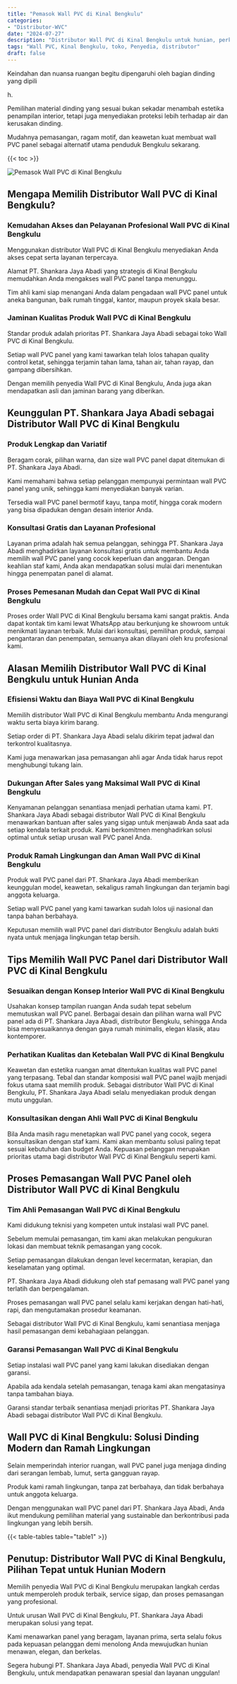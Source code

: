 ```yaml
---
title: "Pemasok Wall PVC di Kinal Bengkulu"
categories: 
- "Distributor-WVC"
date: "2024-07-27"
description: "Distributor Wall PVC di Kinal Bengkulu untuk hunian, perkantoran, serta gerai. Produk terbaik, variasi motif, warna modern, dengan layanan penempatan dikerjakan oleh tim berpengalaman serta jaminan resmi!|Servis penjualan Wall PVC di Kinal Bengkulu bagi keperluan rumah, kantor, atau gerai, dengan produk terbaik dan penempatan oleh tenaga ahli berpengalaman dan garansi resmi.|Alternatif Wall PVC di Kinal Bengkulu yang terbukti bagi rumah, office, dan toko, bersama panel terbaik dan instalasi dikerjakan oleh teknisi ahli dan garansi resmi.|Penjualan Wall PVC di Kinal Bengkulu bagi rumah, perkantoran, serta gerai, dengan material berkualitas dan instalasi oleh tim berpengalaman, disertai beserta jaminan resmi.}"
tags: "Wall PVC, Kinal Bengkulu, toko, Penyedia, distributor"
draft: false
---
```


Keindahan dan nuansa ruangan begitu dipengaruhi oleh bagian dinding yang dipili

h.

Pemilihan material dinding yang sesuai bukan sekadar menambah estetika penampilan interior, tetapi juga menyediakan proteksi lebih terhadap air dan kerusakan dinding.

Mudahnya pemasangan, ragam motif, dan keawetan kuat membuat wall PVC panel sebagai alternatif utama penduduk Bengkulu sekarang.

{{< toc >}}

![Pemasok Wall PVC di Kinal Bengkulu](/images/Distributor-WVC/Pemasok-Wall-PVC-di-Kinal-Bengkulu.png)


## Mengapa Memilih Distributor Wall PVC di Kinal Bengkulu?

### Kemudahan Akses dan Pelayanan Profesional Wall PVC di Kinal Bengkulu

Menggunakan distributor Wall PVC di Kinal Bengkulu menyediakan Anda akses cepat serta layanan terpercaya.

Alamat PT. Shankara Jaya Abadi yang strategis di Kinal Bengkulu memudahkan Anda mengakses wall PVC panel tanpa menunggu.

Tim ahli kami siap menangani Anda dalam pengadaan wall PVC panel untuk aneka bangunan, baik rumah tinggal, kantor, maupun proyek skala besar.

### Jaminan Kualitas Produk Wall PVC di Kinal Bengkulu

Standar produk adalah prioritas PT. Shankara Jaya Abadi sebagai toko Wall PVC di Kinal Bengkulu.

Setiap wall PVC panel yang kami tawarkan telah lolos tahapan quality control ketat, sehingga terjamin tahan lama, tahan air, tahan rayap, dan gampang dibersihkan.

Dengan memilih penyedia Wall PVC di Kinal Bengkulu, Anda juga akan mendapatkan asli dan jaminan barang yang diberikan.

## Keunggulan PT. Shankara Jaya Abadi sebagai Distributor Wall PVC di Kinal Bengkulu

### Produk Lengkap dan Variatif

Beragam corak, pilihan warna, dan size wall PVC panel dapat ditemukan di PT. Shankara Jaya Abadi.

Kami memahami bahwa setiap pelanggan mempunyai permintaan wall PVC panel yang unik, sehingga kami menyediakan banyak varian.

Tersedia wall PVC panel bermotif kayu, tanpa motif, hingga corak modern yang bisa dipadukan dengan desain interior Anda.

### Konsultasi Gratis dan Layanan Profesional

Layanan prima adalah hak semua pelanggan, sehingga PT. Shankara Jaya Abadi menghadirkan layanan konsultasi gratis untuk membantu Anda memilih wall PVC panel yang cocok keperluan dan anggaran. Dengan keahlian staf kami, Anda akan mendapatkan solusi mulai dari menentukan hingga penempatan panel di alamat.

### Proses Pemesanan Mudah dan Cepat Wall PVC di Kinal Bengkulu

Proses order Wall PVC di Kinal Bengkulu bersama kami sangat praktis. Anda dapat kontak tim kami lewat WhatsApp atau berkunjung ke showroom untuk menikmati layanan terbaik. Mulai dari konsultasi, pemilihan produk, sampai pengantaran dan penempatan, semuanya akan dilayani oleh kru profesional kami.

## Alasan Memilih Distributor Wall PVC di Kinal Bengkulu untuk Hunian Anda

### Efisiensi Waktu dan Biaya Wall PVC di Kinal Bengkulu

Memilih distributor Wall PVC di Kinal Bengkulu membantu Anda mengurangi waktu serta biaya kirim barang.

Setiap order di PT. Shankara Jaya Abadi selalu dikirim tepat jadwal dan terkontrol kualitasnya.

Kami juga menawarkan jasa pemasangan ahli agar Anda tidak harus repot menghubungi tukang lain.

### Dukungan After Sales yang Maksimal Wall PVC di Kinal Bengkulu

Kenyamanan pelanggan senantiasa menjadi perhatian utama kami. PT. Shankara Jaya Abadi sebagai distributor Wall PVC di Kinal Bengkulu menawarkan bantuan after sales yang sigap untuk menjawab Anda saat ada setiap kendala terkait produk. Kami berkomitmen menghadirkan solusi optimal untuk setiap urusan wall PVC panel Anda.

### Produk Ramah Lingkungan dan Aman Wall PVC di Kinal Bengkulu

Produk wall PVC panel dari PT. Shankara Jaya Abadi memberikan keunggulan model, keawetan, sekaligus ramah lingkungan dan terjamin bagi anggota keluarga.

Setiap wall PVC panel yang kami tawarkan sudah lolos uji nasional dan tanpa bahan berbahaya.

Keputusan memilih wall PVC panel dari distributor Bengkulu adalah bukti nyata untuk menjaga lingkungan tetap bersih.

## Tips Memilih Wall PVC Panel dari Distributor Wall PVC di Kinal Bengkulu

### Sesuaikan dengan Konsep Interior Wall PVC di Kinal Bengkulu

Usahakan konsep tampilan ruangan Anda sudah tepat sebelum memutuskan wall PVC panel. Berbagai desain dan pilihan warna wall PVC panel ada di PT. Shankara Jaya Abadi, distributor Bengkulu, sehingga Anda bisa menyesuaikannya dengan gaya rumah minimalis, elegan klasik, atau kontemporer.

### Perhatikan Kualitas dan Ketebalan Wall PVC di Kinal Bengkulu

Keawetan dan estetika ruangan amat ditentukan kualitas wall PVC panel yang terpasang. Tebal dan standar komposisi wall PVC panel wajib menjadi fokus utama saat memilih produk. Sebagai distributor Wall PVC di Kinal Bengkulu, PT. Shankara Jaya Abadi selalu menyediakan produk dengan mutu unggulan.

### Konsultasikan dengan Ahli Wall PVC di Kinal Bengkulu

Bila Anda masih ragu menetapkan wall PVC panel yang cocok, segera konsultasikan dengan staf kami. Kami akan membantu solusi paling tepat sesuai kebutuhan dan budget Anda. Kepuasan pelanggan merupakan prioritas utama bagi distributor Wall PVC di Kinal Bengkulu seperti kami.

## Proses Pemasangan Wall PVC Panel oleh Distributor Wall PVC di Kinal Bengkulu

### Tim Ahli Pemasangan Wall PVC di Kinal Bengkulu

Kami didukung teknisi yang kompeten untuk instalasi wall PVC panel.

Sebelum memulai pemasangan, tim kami akan melakukan pengukuran lokasi dan membuat teknik pemasangan yang cocok.

Setiap pemasangan dilakukan dengan level kecermatan, kerapian, dan keselamatan yang optimal.

PT. Shankara Jaya Abadi didukung oleh staf pemasang wall PVC panel yang terlatih dan berpengalaman.

Proses pemasangan wall PVC panel selalu kami kerjakan dengan hati-hati, rapi, dan mengutamakan prosedur keamanan.

Sebagai distributor Wall PVC di Kinal Bengkulu, kami senantiasa menjaga hasil pemasangan demi kebahagiaan pelanggan.

### Garansi Pemasangan Wall PVC di Kinal Bengkulu

Setiap instalasi wall PVC panel yang kami lakukan disediakan dengan garansi.

Apabila ada kendala setelah pemasangan, tenaga kami akan mengatasinya tanpa tambahan biaya.

Garansi standar terbaik senantiasa menjadi prioritas PT. Shankara Jaya Abadi sebagai distributor Wall PVC di Kinal Bengkulu.

## Wall PVC di Kinal Bengkulu: Solusi Dinding Modern dan Ramah Lingkungan

Selain memperindah interior ruangan, wall PVC panel juga menjaga dinding dari serangan lembab, lumut, serta gangguan rayap.

Produk kami ramah lingkungan, tanpa zat berbahaya, dan tidak berbahaya untuk anggota keluarga.

Dengan menggunakan wall PVC panel dari PT. Shankara Jaya Abadi, Anda ikut mendukung pemilihan material yang sustainable dan berkontribusi pada lingkungan yang lebih bersih.

{{< table-tables table="table1" >}}

## Penutup: Distributor Wall PVC di Kinal Bengkulu, Pilihan Tepat untuk Hunian Modern

Memilih penyedia Wall PVC di Kinal Bengkulu merupakan langkah cerdas untuk memperoleh produk terbaik, service sigap, dan proses pemasangan yang profesional.

Untuk urusan Wall PVC di Kinal Bengkulu, PT. Shankara Jaya Abadi merupakan solusi yang tepat.

Kami menawarkan panel yang beragam, layanan prima, serta selalu fokus pada kepuasan pelanggan demi menolong Anda mewujudkan hunian menawan, elegan, dan berkelas.

Segera hubungi PT. Shankara Jaya Abadi, penyedia Wall PVC di Kinal Bengkulu, untuk mendapatkan penawaran spesial dan layanan unggulan!